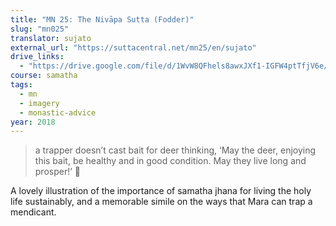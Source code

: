 ```yaml
---
title: "MN 25: The Nivāpa Sutta (Fodder)"
slug: "mn025"
translator: sujato
external_url: "https://suttacentral.net/mn25/en/sujato"
drive_links:
  - "https://drive.google.com/file/d/1WvW8QFhels8awxJXf1-IGFW4ptTfjV6e/view?usp=drivesdk"
course: samatha
tags:
  - mn
  - imagery
  - monastic-advice
year: 2018
---
```


> a trapper doesn’t cast bait for deer thinking, ‘May the deer, enjoying this bait, be healthy and in good condition. May they live long and prosper!’ 🖖

A lovely illustration of the importance of samatha jhana for living the holy life sustainably, and a memorable simile on the ways that Mara can trap a mendicant.

